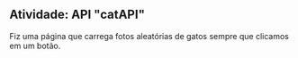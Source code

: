 ## Atividade: API "catAPI"

Fiz uma página que carrega fotos aleatórias de gatos sempre que clicamos em um botão.

